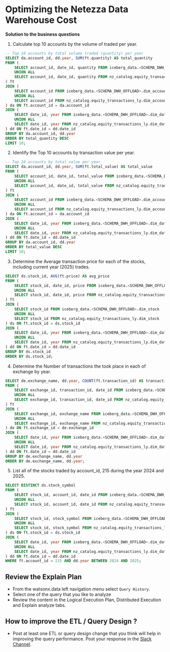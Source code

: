 # Optimizing the Netezza Data Warehouse Cost

**Solution to the business questions**

1. Calculate top 10 accounts by the volume of traded per year.

```sql
-- Top 10 accounts by total volume traded (quantity) per year
SELECT da.account_id, dd.year, SUM(ft.quantity) AS total_quantity
FROM (
    SELECT account_id, date_id, quantity FROM iceberg_data.<SCHEMA_DWH_OFFLOAD>.fact_transactions
    UNION ALL
    SELECT account_id, date_id, quantity FROM nz_catalog.equity_transactions_ly.fact_transactions
) ft
JOIN (
    SELECT account_id FROM iceberg_data.<SCHEMA_DWH_OFFLOAD>.dim_account
    UNION ALL
    SELECT account_id FROM nz_catalog.equity_transactions_ly.dim_account
) da ON ft.account_id = da.account_id
JOIN (
    SELECT date_id, year FROM iceberg_data.<SCHEMA_DWH_OFFLOAD>.dim_date
    UNION ALL
    SELECT date_id, year FROM nz_catalog.equity_transactions_ly.dim_date
) dd ON ft.date_id = dd.date_id
GROUP BY da.account_id, dd.year
ORDER BY total_quantity DESC
LIMIT 10;
```
2. Identify the Top 10 accounts by transaction value per year.

```sql
-- Top 10 accounts by total value per year
SELECT da.account_id, dd.year, SUM(ft.total_value) AS total_value
FROM (
    SELECT account_id, date_id, total_value FROM iceberg_data.<SCHEMA_DWH_OFFLOAD>.fact_transactions
    UNION ALL
    SELECT account_id, date_id, total_value FROM nz_catalog.equity_transactions_ly.fact_transactions
) ft
JOIN (
    SELECT account_id FROM iceberg_data.<SCHEMA_DWH_OFFLOAD>.dim_account
    UNION ALL
    SELECT account_id FROM nz_catalog.equity_transactions_ly.dim_account
) da ON ft.account_id = da.account_id
JOIN (
    SELECT date_id, year FROM iceberg_data.<SCHEMA_DWH_OFFLOAD>.dim_date
    UNION ALL
    SELECT date_id, year FROM nz_catalog.equity_transactions_ly.dim_date
) dd ON ft.date_id = dd.date_id
GROUP BY da.account_id, dd.year
ORDER BY total_value DESC
LIMIT 10;

```
3. Determine the Average transaction price for each of the stocks, including current year (2025) trades.

```sql
SELECT ds.stock_id, AVG(ft.price) AS avg_price
FROM (
    SELECT stock_id, date_id, price FROM iceberg_data.<SCHEMA_DWH_OFFLOAD>.fact_transactions
    UNION ALL
    SELECT stock_id, date_id, price FROM nz_catalog.equity_transactions_ly.fact_transactions
) ft
JOIN (
    SELECT stock_id FROM iceberg_data.<SCHEMA_DWH_OFFLOAD>.dim_stock
    UNION ALL
    SELECT stock_id FROM nz_catalog.equity_transactions_ly.dim_stock
) ds ON ft.stock_id = ds.stock_id
JOIN (
    SELECT date_id, year FROM iceberg_data.<SCHEMA_DWH_OFFLOAD>.dim_date
    UNION ALL
    SELECT date_id, year FROM nz_catalog.equity_transactions_ly.dim_date
) dd ON ft.date_id = dd.date_id
GROUP BY ds.stock_id
ORDER BY ds.stock_id;
```
4. Determine the Number of transactions the took place in each of exchange by year.

```sql
SELECT de.exchange_name, dd.year, COUNT(ft.transaction_id) AS transaction_count
FROM (
    SELECT exchange_id, transaction_id, date_id FROM iceberg_data.<SCHEMA_DWH_OFFLOAD>.fact_transactions
    UNION ALL
    SELECT exchange_id, transaction_id, date_id FROM nz_catalog.equity_transactions_ly.fact_transactions
) ft
JOIN (
    SELECT exchange_id, exchange_name FROM iceberg_data.<SCHEMA_DWH_OFFLOAD>.dim_exchange
    UNION ALL
    SELECT exchange_id, exchange_name FROM nz_catalog.equity_transactions_ly.dim_exchange
) de ON ft.exchange_id = de.exchange_id
JOIN (
    SELECT date_id, year FROM iceberg_data.<SCHEMA_DWH_OFFLOAD>.dim_date
    UNION ALL
    SELECT date_id, year FROM nz_catalog.equity_transactions_ly.dim_date
) dd ON ft.date_id = dd.date_id
GROUP BY de.exchange_name, dd.year
ORDER BY de.exchange_name, dd.year;
```

5. List all of the stocks traded by account_id, 215 during the year 2024 and 2025.

```sql
SELECT DISTINCT ds.stock_symbol
FROM (
    SELECT stock_id, account_id, date_id FROM iceberg_data.<SCHEMA_DWH_OFFLOAD>.fact_transactions
    UNION ALL
    SELECT stock_id, account_id, date_id FROM nz_catalog.equity_transactions_ly.fact_transactions
) ft
JOIN (
    SELECT stock_id, stock_symbol FROM iceberg_data.<SCHEMA_DWH_OFFLOAD>.dim_stock
    UNION ALL
    SELECT stock_id, stock_symbol FROM nz_catalog.equity_transactions_ly.dim_stock
) ds ON ft.stock_id = ds.stock_id
JOIN (
    SELECT date_id, year FROM iceberg_data.<SCHEMA_DWH_OFFLOAD>.dim_date
    UNION ALL
    SELECT date_id, year FROM nz_catalog.equity_transactions_ly.dim_date
) dd ON ft.date_id = dd.date_id
WHERE ft.account_id = 215 AND dd.year BETWEEN 2024 AND 2025;
```

## Review the Explain Plan
- From the watsonx.data left navigation menu select `Query History`.
- Select one of the query that you like to analyze
- Review the content in the Logical Execution Plan, Distributed Execution and Explain analyze tabs. 


## How to improve the ETL / Query Design ?

- Post at least one ETL or query design change that you think will help in improving the query performance.  Post your response in the [Slack Channel](https://ibm.enterprise.slack.com/archives/C08JNKDRTGB).